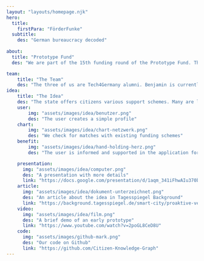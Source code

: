 ```yaml
---
layout: "layouts/homepage.njk"
hero:
  title:
    firstPara: "FörderFunke"
  subtitle:
    des: "German bureaucracy decoded"
    
about:
  title: "Prototype Fund"
  des: "We are part of the 15th funding round of the Prototype Fund. The funding phase starts in March 2024 and lasts 6 months."

team:
    title: "The Team"
    des: "The three of us are Tech4Germany alumni. Benjamin is currently working as a software developer in the 'Neues Rechtsinformationssystem' project at DigitalService. Vanessa improves digital administrative services at ifok. Ben works as a data engineer at SoundCloud."
idea:
    title: "The Idea"
    des: "The state offers citizens various support schemes. Many are little know or poorly documented. As a consequence applications are often not submitted at all or are submitted incorrectly. Benefits are lost. Citizen Knowledge Graph informs citizens about their rights and available support schemes and assists them in submitting applications correctly."
    user:
        img: "assets/images/idea/benutzer.png"
        des: "The user creates a simple profile"
    chart:
        img: "assets/images/idea/chart-netzwerk.png"
        des: "We check for matches with existing funding schemes"
    benefit:
        img: "assets/images/idea/hand-holding-herz.png"
        des: "The user is informed and supported in the application for relevant funding schemes"

    presentation:
      img: "assets/images/idea/computer.png"
      des: "A presentation with more details"
      link: "https://docs.google.com/presentation/d/1aqm_341iFhwAIu370b-LYOerN3eHKuOsyEtEuDHGWAU/edit#slide=id.p"
    article:
      img: "assets/images/idea/dokument-unterzeichnet.png"
      des: "An article about the idea in Tagesspiegel Background"
      link: "https://background.tagesspiegel.de/smart-city/proaktive-verwaltung-als-selfmade-loesung"      
    video:
      img: "assets/images/idea/film.png"
      des: "A brief demo of an early prototype"
      link: "https://www.youtube.com/watch?v=2poGL8CeD8U"      
    code:
      img: "assets/images/github-mark.png"
      des: "Our code on Github"
      link: "https://github.com/Citizen-Knowledge-Graph"
---
```

